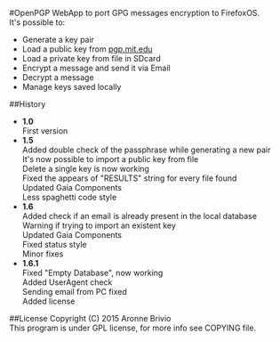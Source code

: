 #OpenPGP
WebApp to port GPG messages encryption to FirefoxOS.   
It's possible to:
- Generate a key pair
- Load a public key from [pgp.mit.edu](https://pgp.mit.edu)
- Load a private key from file in SDcard
- Encrypt a message and send it via Email
- Decrypt a message
- Manage keys saved locally   

##History
- **1.0**   
First version  
- **1.5**   
Added double check of the passphrase while generating a new pair   
It's now possible to import a public key from file   
Delete a single key is now working   
Fixed the appears of "RESULTS" string for every file found   
Updated Gaia Components   
Less spaghetti code style   
- **1.6**   
Added check if an email is already present in the local database   
Warning if trying to import an existent key   
Updated Gaia Components   
Fixed status style   
Minor fixes   
- **1.6.1**   
Fixed "Empty Database", now working   
Added UserAgent check   
Sending email from PC fixed   
Added license   

##License
Copyright (C) 2015 Aronne Brivio   
This program is under GPL license, for more info see COPYING file.   
